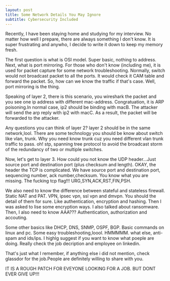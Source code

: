 ```yaml
---
layout: post
title: Some Network Details You May Ignore
subtitle: Cybersecurity Included
---
```


Recently, I have been staying home and studying for my interview. No matter how well I prepare, there are always something I don't know. It is super frustrating and anywho, I decide to write it down to keep my memory fresh.

The first question is what is OSI model. Super basic, nothing to address. Next, what is port mirroring. For those who don't know (including me), it is used for packet capture for some network troubleshooting. Normally, switch would not broadcast packet to all the ports. It would check it CAM table and forward the packet. So, how can we know the traffic if that's case. Well, port mirroring is the thing.

Speaking of layer 2, there is this scenario, you wireshark the packet and you see one ip address with different mac-address. Congratuation, it is ARP poisoning.In normal case, ip2 should be binding with macB. The attacker will send the arp reply with ip2 with macC. As a result, the packet will be forwarded to the attacker. 

Any questions you can think of layer 2? layer 2 should be in the same network,lool. There are some technology you should be know about switch like vlan, trunk.
Why you need know trunk cuz you need different vlan trunk traffic to pass. oh! stp, spanning tree protocol to avoid the broadcast storm of the redundancy of two or multiple switches.

Now, let's get to layer 3. How could you not know the UDP header...Just source port and destination port (plus checksum and length). OKAY, the header the TCP is complicated. We have source port and destination port, sequencing number, ack number,checksum. You know what you are missing. The fucking tcp flag!!! URG,SYN,ACK,RST,FIN,PSH.

We also need to know the difference between stateful and stateless firewall. Static NAT and PAT. VPN, ipsec vpn, ssl vpn and dmvpn. You should the detail of them for sure. Like authentication, encryption and hashing. Then I was asked to lise some encryption ways. I also talked about ransomware. Then, I also need to know AAA??? Authentication, authorization and accouting.

Some other basics like DHCP, DNS, SNMP, OSPF, BGP. Basic commands on linux and pc. Some easy troubleshooting,loool. HMMMMM. what else, anti-spam and ids/ips. I highlg suggest if you want to know what poeple are doing. Really check the job decription and employee on linkedin. 

That's just what I remember, if anything else i did not mention, check glassdor for the job.People are definitely willing to share with you. 

IT IS A ROUGH PATCH FOR EVEYONE LOOKING FOR A JOB. BUT DONT EVER GIVE UP!!!
